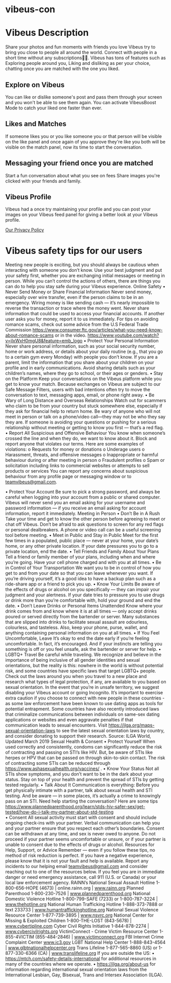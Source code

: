 # vibeus-con
# Vibeus Description 

Share your photos and fun moments with friends you love
Vibeus try to bring you close to people all around the world.
Connect with people in a short time without any subscriptions🤗🤗.
Vibeus has tons of features such as Exploring people around you, 
Liking and disliking as per your choice, chatting once you are matched with the one you liked.

## Explore on Vibeus
You can like or dislike someone's post and pass them through your screen
and you won't be able to see them again.
You can activate VibeusBoost Mode to catch your liked one faster than ever.

## Likes and Matches
If someone likes you or you like someone you or that person will be visible on the like panel
and once again of you approve they're like you both will be visible on the match panel, now its time to start the 
conversation.

## Messaging your friend once you are matched
Start a fun conversation about what you see on fees
Share images you're clicked with your friends and family.

## Vibeus Profile
Vibeus had a once try maintaining your profile and you can post your images on your Vibeus 
feed panel for giving a better look at your Vibeus profile.

[Our Privacy Policy](https://github.com/vibeus-con/Vibeus/blob/main/Privacy.md)


# Vibeus safety tips for our users
Meeting new people is exciting, but you should always be cautious when interacting with someone you don’t know. Use your best judgment and put your safety first, whether you are exchanging initial messages or meeting in person. While you can’t control the actions of others, there are things you can do to help you stay safe during your Vibeus experience.
Online Safety
•	Never Send Money or Share Financial Information
Never send money, especially over wire transfer, even if the person claims to be in an emergency. Wiring money is like sending cash — it’s nearly impossible to reverse the transaction or trace where the money went. Never share information that could be used to access your financial accounts. If another user asks you for money, report it to us immediately.
For tips on avoiding romance scams, check out some advice from the U.S Federal Trade Commission  https://www.consumer.ftc.gov/articles/what-you-need-know-about-romance-scams or in the video. https://www.youtube.com/watch?v=jlxWxH0mgU8&feature=emb_logo 
•	Protect Your Personal Information
Never share personal information, such as your social security number, home or work address, or details about your daily routine (e.g., that you go to a certain gym every Monday) with people you don’t know. If you are a parent, limit the information that you share about your children on your profile and in early communications. Avoid sharing details such as your children’s names, where they go to school, or their ages or genders.
•	Stay on the Platform
Keep your conversations on the Vibeus platform while you get to know your match. Because exchanges on Vibeus are subject to our Safe Message Filters, users with bad intentions often try to move the conversation to text, messaging apps, email, or phone right away.
•	Be Wary of Long Distance and Overseas Relationships
Watch out for scammers who claim to be from your country but stuck somewhere else, especially if they ask for financial help to return home. Be wary of anyone who will not meet in person or talk on a phone/video call—they may not be who they say they are. If someone is avoiding your questions or pushing for a serious relationship without meeting or getting to know you first — that’s a red flag.
•	Report All Suspicious and Offensive Behaviour
You know when someone’s crossed the line and when they do, we want to know about it. Block and report anyone that violates our terms. Here are some examples of violations:
o	Requests for money or donations
o	Underage users
o	Harassment, threats, and offensive messages
o	Inappropriate or harmful behaviour during or after meeting in person
o	Fraudulent profiles
o	Spam or solicitation including links to commercial websites or attempts to sell products or services
You can report any concerns about suspicious behaviour from any profile page or messaging window or to teamvibeus@gmail.com. 
 
•	Protect Your Account
Be sure to pick a strong password, and always be careful when logging into your account from a public or shared computer. Vibeus will never send you an email asking for your username and password information — if you receive an email asking for account information, report it immediately.
Meeting in Person
•	Don’t Be in A Rush
Take your time and get to know the other person before agreeing to meet or chat off Vibeus. Don’t be afraid to ask questions to screen for any red flags or personal dealbreakers. A phone or video call can be a useful screening tool before meeting.
•	Meet in Public and Stay in Public
Meet for the first few times in a populated, public place — never at your home, your date’s home, or any other private location. If your date pressures you to go to a private location, end the date.
•	Tell Friends and Family About Your Plans
Tell a friend or family member of your plans, including when and where you’re going. Have your cell phone charged and with you at all times.
•	Be in Control of Your Transportation
We want you to be in control of how you get to and from your date so that you can leave whenever you want. If you’re driving yourself, it’s a good idea to have a backup plan such as a ride-share app or a friend to pick you up.
•	Know Your Limits
Be aware of the effects of drugs or alcohol on you specifically — they can impair your judgment and your alertness. If your date tries to pressure you to use drugs or drink more than you’re comfortable with, hold your ground and end the date.
•	Don’t Leave Drinks or Personal Items Unattended
Know where your drink comes from and know where it is at all times — only accept drinks poured or served directly from the bartender or server. Many substances that are slipped into drinks to facilitate sexual assault are odourless, colourless, and tasteless. Also, keep your phone, purse, wallet, and anything containing personal information on you at all times.
•	If You Feel Uncomfortable, Leave
It’s okay to end the date early if you’re feeling uncomfortable. In fact, it’s encouraged. And if your instincts are telling you something is off or you feel unsafe, ask the bartender or server for help.
•	LGBTQ+ Travel
Be careful while traveling. We recognize and believe in the importance of being inclusive of all gender identities and sexual orientations, but the reality is this: nowhere in the world is without potential risk, and some countries have specific laws that target LGBTQ+ people. Check out the laws around you when you travel to a new place and research what types of legal protection, if any, are available to you based on sexual orientation. In the event that you’re in unsafe territory, we suggest disabling your Vibeus account or going Incognito. It’s important to exercise extra caution if you choose to connect with new people in these countries - as some law enforcement have been known to use dating apps as tools for potential entrapment. Some countries have also recently introduced laws that criminalize communications between individuals on same-sex dating applications or websites and even aggravate penalties if that communication leads to sexual encounters.
Visit https://ilga.org/maps-sexual-orientation-laws to see the latest sexual orientation laws by country, and consider donating to support their research. Source: ILGA World, Updated March 2019
Sexual Health & Consent
•	Protect Yourself
When used correctly and consistently, condoms can significantly reduce the risk of contracting and passing on STI’s like HIV. But, be aware of STIs like herpes or HPV that can be passed on through skin-to-skin contact. The risk of contracting some STIs can be reduced through https://www.ashasexualhealth.org/vaccines/ .
•	Know Your Status
Not all STIs show symptoms, and you don’t want to be in the dark about your status. Stay on top of your health and prevent the spread of STIs by getting tested regularly.
•	Talk About It
Communication is everything: Before you get physically intimate with a partner, talk about sexual health and STI testing. And be aware — in some places, it’s actually a crime to knowingly pass on an STI. Need help starting the conversation? Here are some tips https://www.plannedparenthood.org/learn/stds-hiv-safer-sex/get-tested/how-do-i-talk-my-partner-about-std-testing  
•	Consent
All sexual activity must start with consent and should include ongoing check-ins with your partner. Verbal communication can help you and your partner ensure that you respect each other’s boundaries. Consent can be withdrawn at any time, and sex is never owed to anyone. Do not proceed if your partner seems uncomfortable or unsure, or if your partner is unable to consent due to the effects of drugs or alcohol. 
Resources for Help, Support, or Advice
Remember — even if you follow these tips, no method of risk reduction is perfect. If you have a negative experience, please know that it is not your fault and help is available. Report any incidents to our helping email teamvibeus@gmail.com and consider reaching out to one of the resources below. If you feel you are in immediate danger or need emergency assistance, call 911 (U.S. or Canada) or your local law enforcement agency.
RAINN’s National Sexual Assault Hotline
1-800-656-HOPE (4673) | online.rainn.org | www.rainn.org
Planned Parenthood
1-800-230-7526 | www.plannedparenthood.org
National Domestic Violence Hotline
1-800-799-SAFE (7233) or 1-800-787-3224 | www.thehotline.org
National Human Trafficking Hotline
1-888-373-7888 or text 233733 | www.humantraffickinghotline.org
National Sexual Violence Resource Center
1-877-739-3895 | www.nsvrc.org
National Center for Missing & Exploited Children
1-800-THE-LOST (843-5678) | www.cybertipline.com
Cyber Civil Rights Initiative
1-844-878-2274 | www.cybercivilrights.org
VictimConnect - Crime Victim Resource Center
1-855-4VICTIM (855-484-2846) | www.victimconnect.org
FBI Internet Crime Complaint Center
www.ic3.gov
LGBT National Help Center
1-888-843-4564 | www.glbtnationalhelpcenter.org
Trans Lifeline
1-877-565-8860 (US) or 1-877-330-6366 (CA) | www.translifeline.org
If you are outside the US:
•	https://mtch.com/safety-details-international for additional resources in many of the countries where we operate. 
•	https://ilga.org/about-us for information regarding international sexual orientation laws from the International Lesbian, Gay, Bisexual, Trans and Intersex Association (ILGA).

